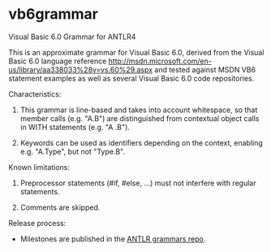vb6grammar
==================================================

Visual Basic 6.0 Grammar for ANTLR4

This is an approximate grammar for Visual Basic 6.0, derived 
from the Visual Basic 6.0 language reference 
http://msdn.microsoft.com/en-us/library/aa338033%28v=vs.60%29.aspx 
and tested against MSDN VB6 statement examples as well as several Visual 
Basic 6.0 code repositories.


Characteristics:

1. This grammar is line-based and takes into account whitespace, so that
   member calls (e.g. "A.B") are distinguished from contextual object calls 
   in WITH statements (e.g. "A .B").

2. Keywords can be used as identifiers depending on the context, enabling
   e.g. "A.Type", but not "Type.B".


Known limitations:

1. Preprocessor statements (#if, #else, ...) must not interfere with regular
   statements.

2. Comments are skipped.


Release process:

* Milestones are published in the [ANTLR grammars repo](https://github.com/antlr/grammars-v4).